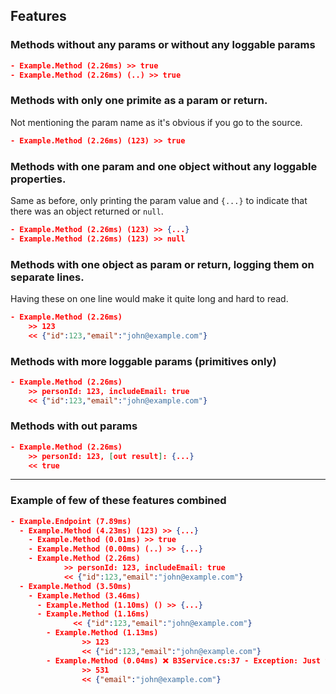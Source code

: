## Features

### Methods without any params or without any loggable params

```json
- Example.Method (2.26ms) >> true
- Example.Method (2.26ms) (..) >> true
```


### Methods with only one primite as a param or return.
Not mentioning the param name as it's obvious if you go to the source.

``` json
- Example.Method (2.26ms) (123) >> true
```

### Methods with one param and one object without any loggable properties.
Same as before, only printing the param value and `{...}` to indicate that there was an object returned or `null`.

``` json
- Example.Method (2.26ms) (123) >> {...}
- Example.Method (2.26ms) (123) >> null
```

### Methods with one object as param or return, logging them on separate lines.
Having these on one line would make it quite long and hard to read.

``` json
- Example.Method (2.26ms)
    >> 123
    << {"id":123,"email":"john@example.com"}
```

### Methods with more loggable params (primitives only)

```json
- Example.Method (2.26ms)
    >> personId: 123, includeEmail: true
    << {"id":123,"email":"john@example.com"}
```

### Methods with out params

```json
- Example.Method (2.26ms)
    >> personId: 123, [out result]: {...}
    << true
```

---

### Example of few of these features combined

```json
- Example.Endpoint (7.89ms)
  - Example.Method (4.23ms) (123) >> {...}
    - Example.Method (0.01ms) >> true
    - Example.Method (0.00ms) (..) >> {...}
    - Example.Method (2.26ms)
            >> personId: 123, includeEmail: true
            << {"id":123,"email":"john@example.com"}
  - Example.Method (3.50ms)
    - Example.Method (3.46ms)
      - Example.Method (1.10ms) () >> {...}
      - Example.Method (1.16ms)
              << {"id":123,"email":"john@example.com"}
        - Example.Method (1.13ms)
                >> 123
                << {"id":123,"email":"john@example.com"}
        - Example.Method (0.04ms) ❌ B3Service.cs:37 - Exception: Just testing...
                >> 531
                << {"email":"john@example.com"}
```